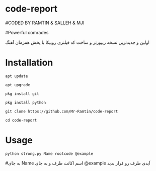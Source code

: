# code-report
#CODED BY RAMTIN & SALLEH & MJI

#Powerful comrades

اولین و جدیدترین نسخه ریپورتر و ساخت کد فیلتری روبیکا با پخش همزمان آهنگ 

# Installation

`apt update`

`apt upgrade`

`pkg install git`

`pkg install python`

`git clone https://github.com/Mr-Ramtin/code-report`

`cd code-report`

 # Usage

`python strong.py Name rootcode @example`

#به جای Name اسم اکانت طرف و به جای @example آیدی طرف رو قرار بدید
